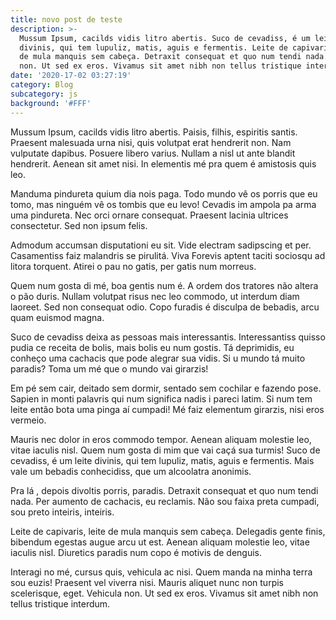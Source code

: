 ```yaml
---
title: novo post de teste
description: >-
  Mussum Ipsum, cacilds vidis litro abertis. Suco de cevadiss, é um leite
  divinis, qui tem lupuliz, matis, aguis e fermentis. Leite de capivaris, leite
  de mula manquis sem cabeça. Detraxit consequat et quo num tendi nada. Vehicula
  non. Ut sed ex eros. Vivamus sit amet nibh non tellus tristique interdum.
date: '2020-17-02 03:27:19'
category: Blog
subcategory: js
background: '#FFF'
---
```

Mussum Ipsum, cacilds vidis litro abertis. Paisis, filhis, espiritis santis. Praesent malesuada urna nisi, quis volutpat erat hendrerit non. Nam vulputate dapibus. Posuere libero varius. Nullam a nisl ut ante blandit hendrerit. Aenean sit amet nisi. In elementis mé pra quem é amistosis quis leo.

Manduma pindureta quium dia nois paga. Todo mundo vê os porris que eu tomo, mas ninguém vê os tombis que eu levo! Cevadis im ampola pa arma uma pindureta. Nec orci ornare consequat. Praesent lacinia ultrices consectetur. Sed non ipsum felis.

Admodum accumsan disputationi eu sit. Vide electram sadipscing et per. Casamentiss faiz malandris se pirulitá. Viva Forevis aptent taciti sociosqu ad litora torquent. Atirei o pau no gatis, per gatis num morreus.

Quem num gosta di mé, boa gentis num é. A ordem dos tratores não altera o pão duris. Nullam volutpat risus nec leo commodo, ut interdum diam laoreet. Sed non consequat odio. Copo furadis é disculpa de bebadis, arcu quam euismod magna.

Suco de cevadiss deixa as pessoas mais interessantis. Interessantiss quisso pudia ce receita de bolis, mais bolis eu num gostis. Tá deprimidis, eu conheço uma cachacis que pode alegrar sua vidis. Si u mundo tá muito paradis? Toma um mé que o mundo vai girarzis!

Em pé sem cair, deitado sem dormir, sentado sem cochilar e fazendo pose. Sapien in monti palavris qui num significa nadis i pareci latim. Si num tem leite então bota uma pinga aí cumpadi! Mé faiz elementum girarzis, nisi eros vermeio.

Mauris nec dolor in eros commodo tempor. Aenean aliquam molestie leo, vitae iaculis nisl. Quem num gosta di mim que vai caçá sua turmis! Suco de cevadiss, é um leite divinis, qui tem lupuliz, matis, aguis e fermentis. Mais vale um bebadis conhecidiss, que um alcoolatra anonimis.

Pra lá , depois divoltis porris, paradis. Detraxit consequat et quo num tendi nada. Per aumento de cachacis, eu reclamis. Não sou faixa preta cumpadi, sou preto inteiris, inteiris.

Leite de capivaris, leite de mula manquis sem cabeça. Delegadis gente finis, bibendum egestas augue arcu ut est. Aenean aliquam molestie leo, vitae iaculis nisl. Diuretics paradis num copo é motivis de denguis.

Interagi no mé, cursus quis, vehicula ac nisi. Quem manda na minha terra sou euzis! Praesent vel viverra nisi. Mauris aliquet nunc non turpis scelerisque, eget. Vehicula non. Ut sed ex eros. Vivamus sit amet nibh non tellus tristique interdum.
